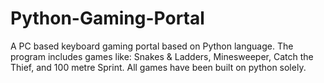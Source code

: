# Python-Gaming-Portal
A PC based keyboard gaming portal based on Python language. The program includes games like: Snakes & Ladders, Minesweeper, Catch the Thief, and 100 metre Sprint. All games have been built on python solely.
